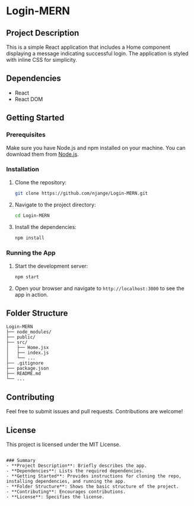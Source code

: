 
# Login-MERN

## Project Description
This is a simple React application that includes a Home component displaying a message indicating successful login. The application is styled with inline CSS for simplicity.

## Dependencies
- React
- React DOM

## Getting Started

### Prerequisites
Make sure you have Node.js and npm installed on your machine. You can download them from [Node.js](https://nodejs.org/).

### Installation
1. Clone the repository:
   ```bash
   git clone https://github.com/njange/Login-MERN.git
   ```
2. Navigate to the project directory:
   ```bash
   cd Login-MERN
   ```
3. Install the dependencies:
   ```bash
   npm install
   ```

### Running the App
1. Start the development server:
   ```bash
   npm start
   ```
2. Open your browser and navigate to `http://localhost:3000` to see the app in action.

## Folder Structure
```
Login-MERN
├── node_modules/
├── public/
├── src/
│   ├── Home.jsx
│   ├── index.js
│   └── ...
├── .gitignore
├── package.json
├── README.md
└── ...
```

## Contributing
Feel free to submit issues and pull requests. Contributions are welcome!

## License
This project is licensed under the MIT License.
```

### Summary
- **Project Description**: Briefly describes the app.
- **Dependencies**: Lists the required dependencies.
- **Getting Started**: Provides instructions for cloning the repo, installing dependencies, and running the app.
- **Folder Structure**: Shows the basic structure of the project.
- **Contributing**: Encourages contributions.
- **License**: Specifies the license.
